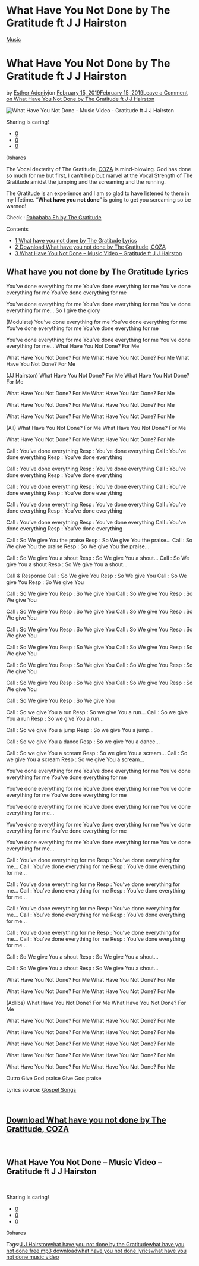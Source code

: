 # What Have You Not Done by The Gratitude ft J J Hairston

[Music](https://estheradeniyi.com/category/music/)
# What Have You Not Done by The Gratitude ft J J Hairston

by [Esther Adeniyi](https://estheradeniyi.com/author/esther-adeniyi/)on [February 15, 2019February 15, 2019](https://estheradeniyi.com/what-have-you-not-done-gratitude-ft-j-j-hairston/)[Leave a Comment on What Have You Not Done by The Gratitude ft J J Hairston](https://estheradeniyi.com/what-have-you-not-done-gratitude-ft-j-j-hairston/#respond)

![What Have You Not Done - Music Video - Gratitude ft J J Hairston](images\What-Have-You-Not-Done-Music-Video-Gratitude-ft-J-J-Hairston.jpg)

Sharing is caring!

- [0](https://www.facebook.com/sharer/sharer.php?u=https%3A%2F%2Festheradeniyi.com%2Fwhat-have-you-not-done-gratitude-ft-j-j-hairston%2F&amp;t=What%20Have%20You%20Not%20Done%20by%20The%20Gratitude%20ft%20J%20J%20Hairston)
- [0](https://twitter.com/intent/tweet?text=What%20Have%20You%20Not%20Done%20by%20The%20Gratitude%20ft%20J%20J%20Hairston&amp;url=https%3A%2F%2Festheradeniyi.com%2Fwhat-have-you-not-done-gratitude-ft-j-j-hairston%2F)
- [0](#)

0shares

The Vocal dexterity of The Gratitude, [COZA](https://estheradeniyi.com/coza/) is mind-blowing. God has done so much for me but first, I can&#x2019;t help but marvel at the Vocal Strength of The Gratitude amidst the jumping and the screaming and the running.

The Gratitude is an experience and I am so glad to have listened to them in my lifetime. &#x201C;**What have you not done**&#x201D; is going to get you screaming so be warned!

Check : [Rabababa Eh by The Gratitude](https://estheradeniyi.com/lyrics-rabababa-eh-gratitude-coza-mp3/)

Contents

- [1 What have you not done by The Gratitude Lyrics](#What_have_you_not_done_by_The_Gratitude_Lyrics)
- [2 Download What have you not done by The Gratitude, COZA](#Download_What_have_you_not_done_by_The_Gratitude_COZA)
- [3 What Have You Not Done &#x2013; Music Video &#x2013; Gratitude ft J J Hairston](#What_Have_You_Not_Done_8211_Music_Video_8211_Gratitude_ft_J_J_Hairston)

## What have you not done by The Gratitude Lyrics

You&#x2019;ve done everything for me
 You&#x2019;ve done everything for me
 You&#x2019;ve done everything for me
 You&#x2019;ve done everything for me

You&#x2019;ve done everything for me
 You&#x2019;ve done everything for me
 You&#x2019;ve done everything for me&#x2026;
 So I give the glory

(Modulate)
 You&#x2019;ve done everything for me
 You&#x2019;ve done everything for me
 You&#x2019;ve done everything for me
 You&#x2019;ve done everything for me

You&#x2019;ve done everything for me
 You&#x2019;ve done everything for me
 You&#x2019;ve done everything for me&#x2026;
 What Have You Not Done?
 For Me

What Have You Not Done?
 For Me
 What Have You Not Done?
 For Me
 What Have You Not Done?
 For Me

(JJ Hairston)
 What Have You Not Done?
 For Me
 What Have You Not Done?
 For Me

What Have You Not Done?
 For Me
 What Have You Not Done?
 For Me

What Have You Not Done?
 For Me
 What Have You Not Done?
 For Me

What Have You Not Done?
 For Me
 What Have You Not Done?
 For Me

(All)
 What Have You Not Done?
 For Me
 What Have You Not Done?
 For Me

What Have You Not Done?
 For Me
 What Have You Not Done?
 For Me

Call : You&#x2019;ve done everything
 Resp : You&#x2019;ve done everything
 Call : You&#x2019;ve done everything
 Resp : You&#x2019;ve done everything

Call : You&#x2019;ve done everything
 Resp : You&#x2019;ve done everything
 Call : You&#x2019;ve done everything
 Resp : You&#x2019;ve done everything

Call : You&#x2019;ve done everything
 Resp : You&#x2019;ve done everything
 Call : You&#x2019;ve done everything
 Resp : You&#x2019;ve done everything

Call : You&#x2019;ve done everything
 Resp : You&#x2019;ve done everything
 Call : You&#x2019;ve done everything
 Resp : You&#x2019;ve done everything

Call : You&#x2019;ve done everything
 Resp : You&#x2019;ve done everything
 Call : You&#x2019;ve done everything
 Resp : You&#x2019;ve done everything

Call : So We give You the praise
 Resp : So We give You the praise&#x2026;
 Call : So We give You the praise
 Resp : So We give You the praise&#x2026;

Call : So We give You a shout
 Resp : So We give You a shout&#x2026;
 Call : So We give You a shout
 Resp : So We give You a shout&#x2026;

Call & Response
 Call : So We give You
 Resp : So We give You
 Call : So We give You
 Resp : So We give You

Call : So We give You
 Resp : So We give You
 Call : So We give You
 Resp : So We give You

Call : So We give You
 Resp : So We give You
 Call : So We give You
 Resp : So We give You

Call : So We give You
 Resp : So We give You
 Call : So We give You
 Resp : So We give You

Call : So We give You
 Resp : So We give You
 Call : So We give You
 Resp : So We give You

Call : So We give You
 Resp : So We give You
 Call : So We give You
 Resp : So We give You

Call : So We give You
 Resp : So We give You
 Call : So We give You
 Resp : So We give You

Call : So We give You
 Resp : So We give You

Call : So we give You a run
 Resp : So we give You a run&#x2026;
 Call : So we give You a run
 Resp : So we give You a run&#x2026;

Call : So we give You a jump
 Resp : So we give You a jump&#x2026;

Call : So we give You a dance
 Resp : So we give You a dance&#x2026;

Call : So we give You a scream
 Resp : So we give You a scream&#x2026;
 Call : So we give You a scream
 Resp : So we give You a scream&#x2026;

You&#x2019;ve done everything for me
 You&#x2019;ve done everything for me
 You&#x2019;ve done everything for me
 You&#x2019;ve done everything for me

You&#x2019;ve done everything for me
 You&#x2019;ve done everything for me
 You&#x2019;ve done everything for me
 You&#x2019;ve done everything for me

You&#x2019;ve done everything for me
 You&#x2019;ve done everything for me
 You&#x2019;ve done everything for me&#x2026;

You&#x2019;ve done everything for me
 You&#x2019;ve done everything for me
 You&#x2019;ve done everything for me
 You&#x2019;ve done everything for me

You&#x2019;ve done everything for me
 You&#x2019;ve done everything for me
 You&#x2019;ve done everything for me&#x2026;

Call : You&#x2019;ve done everything for me
 Resp : You&#x2019;ve done everything for me&#x2026;
 Call : You&#x2019;ve done everything for me
 Resp : You&#x2019;ve done everything for me&#x2026;

Call : You&#x2019;ve done everything for me
 Resp : You&#x2019;ve done everything for me&#x2026;
 Call : You&#x2019;ve done everything for me
 Resp : You&#x2019;ve done everything for me&#x2026;

Call : You&#x2019;ve done everything for me
 Resp : You&#x2019;ve done everything for me&#x2026;
 Call : You&#x2019;ve done everything for me
 Resp : You&#x2019;ve done everything for me&#x2026;

Call : You&#x2019;ve done everything for me
 Resp : You&#x2019;ve done everything for me&#x2026;
 Call : You&#x2019;ve done everything for me
 Resp : You&#x2019;ve done everything for me&#x2026;

Call : So We give You a shout
 Resp : So We give You a shout&#x2026;

Call : So We give You a shout
 Resp : So We give You a shout&#x2026;

What Have You Not Done?
 For Me
 What Have You Not Done?
 For Me

What Have You Not Done?
 For Me
 What Have You Not Done?
 For Me

(Adlibs)
 What Have You Not Done?
 For Me
 What Have You Not Done?
 For Me

What Have You Not Done?
 For Me
 What Have You Not Done?
 For Me

What Have You Not Done?
 For Me
 What Have You Not Done?
 For Me

What Have You Not Done?
 For Me
 What Have You Not Done?
 For Me

What Have You Not Done?
 For Me
 What Have You Not Done?
 For Me

What Have You Not Done?
 For Me
 What Have You Not Done?
 For Me

Outro
 Give God praise
 Give God praise

Lyrics source: [Gospel Songs](https://gospelsongsng.com/what-have-you-not-done-download-video-and-lyrics-the-gratitude/)

&#xA0;

## [Download What have you not done by The Gratitude, COZA](https://gospelsongsng.com/what-have-you-not-done-download-video-and-lyrics-the-gratitude/)

&#xA0;

## What Have You Not Done &#x2013; Music Video &#x2013; Gratitude ft J J Hairston

&#xA0;

Sharing is caring!

- [0](https://www.facebook.com/sharer/sharer.php?u=https%3A%2F%2Festheradeniyi.com%2Fwhat-have-you-not-done-gratitude-ft-j-j-hairston%2F&amp;t=What%20Have%20You%20Not%20Done%20by%20The%20Gratitude%20ft%20J%20J%20Hairston)
- [0](https://twitter.com/intent/tweet?text=What%20Have%20You%20Not%20Done%20by%20The%20Gratitude%20ft%20J%20J%20Hairston&amp;url=https%3A%2F%2Festheradeniyi.com%2Fwhat-have-you-not-done-gratitude-ft-j-j-hairston%2F)
- [0](#)

0shares

Tags:[J J Hairston](https://estheradeniyi.com/tag/j-j-hairston/)[what have you not done by the Gratitude](https://estheradeniyi.com/tag/what-have-you-not-done-by-the-gratitude/)[what have you not done free mp3 download](https://estheradeniyi.com/tag/what-have-you-not-done-free-mp3-download/)[what have you not done lyrics](https://estheradeniyi.com/tag/what-have-you-not-done-lyrics/)[what have you not done music video](https://estheradeniyi.com/tag/what-have-you-not-done-music-video/)